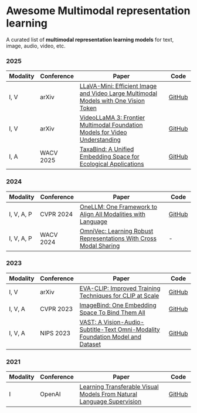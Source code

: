 # Awesome Multimodal representation learning   

A curated list of **multimodal representation learning models** for text, image, audio, video, etc.




###  **2025**  
| Modality | Conference | Paper | Code |
|----------|------------|-----------------------------------------------------------|------|
| I, V     | arXiv      | [LLaVA-Mini: Efficient Image and Video Large Multimodal Models with One Vision Token](https://arxiv.org/abs/XXXX.XXXXX) | [GitHub](https://github.com/ictnlp/LLaVA-Mini?tab=readme-ov-file) |
| I, V     | arXiv      | [VideoLLaMA 3: Frontier Multimodal Foundation Models for Video Understanding](https://arxiv.org/abs/XXXX.XXXXX) | [GitHub](https://github.com/DAMO-NLP-SG/VideoLLaMA3?tab=readme-ov-file) |
| I, A     | WACV 2025  | [TaxaBind: A Unified Embedding Space for Ecological Applications](https://arxiv.org/abs/XXXX.XXXXX) | [GitHub](https://github.com/mvrl/taxabind?tab=readme-ov-file) |



###  **2024**  
| Modality | Conference | Paper | Code |
|----------|------------|------------------------------------------------------|------|
| I, V, A, P | CVPR 2024 | [OneLLM: One Framework to Align All Modalities with Language](https://arxiv.org/abs/XXXX.XXXXX) | [GitHub](https://github.com/csuhan/OneLLM?tab=readme-ov-file) |
| I, V, A, P | WACV 2024 | [OmniVec: Learning Robust Representations With Cross Modal Sharing](https://arxiv.org/abs/XXXX.XXXXX) | - |



###  **2023**  
| Modality | Conference | Paper | Code |
|----------|------------|------------------------------------------------------|------|
| I, V     | arXiv      | [EVA-CLIP: Improved Training Techniques for CLIP at Scale](https://arxiv.org/abs/XXXX.XXXXX) | [GitHub](https://github.com/baaivision/eva) |
| I, V, A  | CVPR 2023  | [ImageBind: One Embedding Space To Bind Them All](https://arxiv.org/abs/XXXX.XXXXX) | [GitHub](https://github.com/facebookresearch/imagebind) |
| I, V, A  | NIPS 2023  | [VAST: A Vision-Audio-Subtitle-Text Omni-Modality Foundation Model and Dataset](https://arxiv.org/abs/XXXX.XXXXX) | [GitHub](https://github.com/txh-mercury/vast) |



###  **2021**  
| Modality | Conference | Paper | Code |
|----------|------------|----------------------------------------------------------------|------|
| I        | OpenAI     | [Learning Transferable Visual Models From Natural Language Supervision](https://arxiv.org/abs/XXXX.XXXXX) | [GitHub](https://github.com/openai/CLIP?tab=readme-ov-file) |


